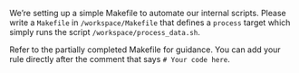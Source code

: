 We’re setting up a simple Makefile to automate our internal scripts. Please write a `Makefile` in `/workspace/Makefile` that defines a `process` target which simply runs the script `/workspace/process_data.sh`.

Refer to the partially completed Makefile for guidance. You can add your rule directly after the comment that says `# Your code here`.

